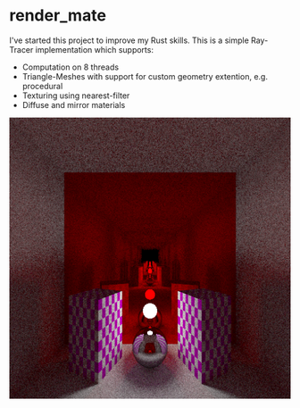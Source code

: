 # render_mate
I've started this project to improve my Rust skills. This is a simple Ray-Tracer implementation which supports:
- Computation on 8 threads
- Triangle-Meshes with support for custom geometry extention, e.g. procedural
- Texturing using nearest-filter
- Diffuse and mirror materials

![Screenshot](res.png)